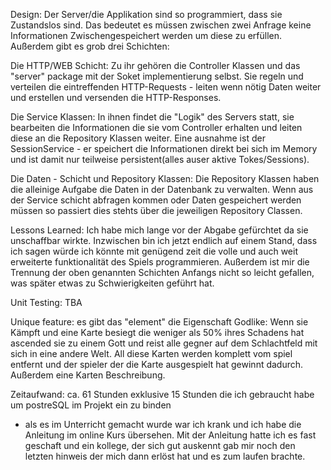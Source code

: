 Design:
Der Server/die Applikation sind so programmiert, dass sie Zustandslos sind.
Das bedeutet es müssen zwischen zwei Anfrage keine Informationen Zwischengespeichert werden um diese zu erfüllen.
Außerdem gibt es grob drei Schichten:

Die HTTP/WEB Schicht: 
Zu ihr gehören die Controller Klassen und das "server" package mit der Soket implementierung selbst.
Sie regeln und verteilen die eintreffenden HTTP-Requests - leiten wenn nötig Daten weiter und erstellen und versenden die HTTP-Responses.

Die Service Klassen:
In ihnen findet die "Logik" des Servers  statt, sie bearbeiten die Informationen die sie vom Controller erhalten und leiten diese an die Repository Klassen weiter.
Eine ausnahme ist der SessionService - er speichert die Informationen direkt bei sich im Memory und ist damit nur teilweise persistent(alles auser aktive Tokes/Sessions).

Die Daten - Schicht und Repository Klassen:
Die Repository Klassen haben die alleinige Aufgabe die Daten in der Datenbank zu verwalten.
Wenn aus der Service schicht abfragen kommen oder Daten gespeichert werden müssen so passiert dies stehts über die jeweiligen Repository Classen.

Lessons Learned:
Ich habe mich lange vor der Abgabe gefürchtet da sie unschaffbar wirkte.
Inzwischen bin ich jetzt endlich auf einem Stand, dass ich sagen würde ich könnte mit genügend zeit die volle und auch weit erweiterte funktionalität des Spiels programmieren.
Außerdem ist mir die Trennung der oben genannten Schichten Anfangs nicht so leicht gefallen, was später etwas zu Schwierigkeiten geführt hat.
 
Unit Testing:
TBA

Unique feature:
es gibt das "element" die Eigenschaft Godlike: 
Wenn sie Kämpft und eine Karte besiegt die weniger als 50% ihres Schadens hat ascended sie zu einem Gott und reist alle gegner auf dem Schlachtfeld mit sich in eine andere Welt.
All diese Karten werden komplett vom spiel entfernt und der spieler der die Karte ausgespielt hat gewinnt dadurch.
Außerdem eine Karten Beschreibung.

Zeitaufwand: ca. 61 Stunden exklusive 15 Stunden die ich gebraucht habe um postreSQL im Projekt ein zu binden 
- als es im Unterricht gemacht wurde war ich krank und ich habe die Anleitung im online Kurs übersehen. Mit der Anleitung hatte ich es fast geschaft und ein kollege,
der sich gut auskennt gab mir noch den letzten hinweis der mich dann erlöst hat und es zum laufen brachte.
